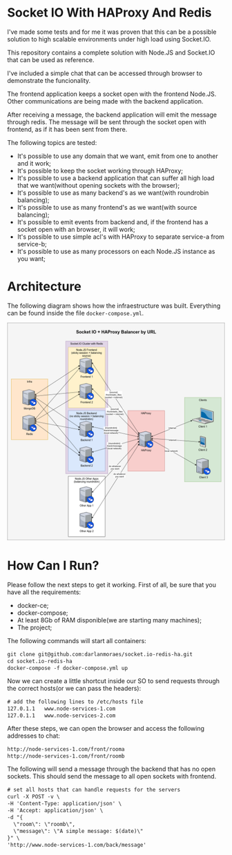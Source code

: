 # Socket IO With HAProxy And Redis

I've made some tests and for me it was proven that this can be a possible solution to high scalable environments under high load using Socket.IO.

This repository contains a complete solution with Node.JS and Socket.IO that can be used as reference.

I've included a simple chat that can be accessed through browser to demonstrate the funcionality.

The frontend application keeps a socket open with the frontend Node.JS. Other communications are being made with the backend application.

After receiving a message, the backend application will emit the message through redis. The message will be sent through the socket open with frontend, as if it has been sent from there.

The following topics are tested:
* It's possible to use any domain that we want, emit from one to another and it work;
* It's possible to keep the socket working through HAProxy;
* It's possible to use a backend application that can suffer all high load that we want(without opening sockets with the browser);
* It's possible to use as many backend's as we want(with roundrobin balancing);
* It's possible to use as many frontend's as we want(with source balancing);
* It's possible to emit events from backend and, if the frontend has a socket open with an browser, it will work;
* It's possible to use simple acl's with HAProxy to separate service-a from service-b;
* It's possible to use as many processors on each Node.JS instance as you want;

# Architecture
The following diagram shows how the infraestructure was built. Everything can be found inside the file ```docker-compose.yml```.

![alt tag](Socket%20IO.png)

# How Can I Run?
Please follow the next steps to get it working. First of all, be sure that you have all the requirements:
* docker-ce;
* docker-compose;
* At least 8Gb of RAM disponible(we are starting many machines);
* The project;

The following commands will start all containers:
```
git clone git@github.com:darlanmoraes/socket.io-redis-ha.git
cd socket.io-redis-ha
docker-compose -f docker-compose.yml up
```

Now we can create a little shortcut inside our SO to send requests through the correct hosts(or we can pass the headers):
```
# add the following lines to /etc/hosts file
127.0.1.1	www.node-services-1.com
127.0.1.1	www.node-services-2.com
```

After these steps, we can open the browser and access the following addresses to chat:
```
http://node-services-1.com/front/rooma
http://node-services-1.com/front/roomb
```

The following will send a message through the backend that has no open sockets. This should send the message to all open sockets with frontend.
```
# set all hosts that can handle requests for the servers
curl -X POST -v \
-H 'Content-Type: application/json' \
-H 'Accept: application/json' \
-d "{
  \"room\": \"roomb\",
  \"message\": \"A simple message: $(date)\"
}" \
'http://www.node-services-1.com/back/message'
```